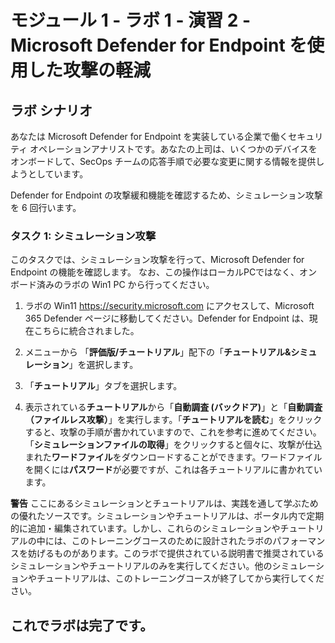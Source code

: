 ﻿# モジュール 1 - ラボ 1 - 演習 2 - Microsoft Defender for Endpoint を使用した攻撃の軽減

## ラボ シナリオ

あなたは Microsoft Defender for Endpoint を実装している企業で働くセキュリティ オペレーションアナリストです。あなたの上司は、いくつかのデバイスをオンボードして、SecOps チームの応答手順で必要な変更に関する情報を提供しようとしています。

Defender for Endpoint の攻撃緩和機能を確認するため、シミュレーション攻撃を 6 回行います。

### タスク 1: シミュレーション攻撃

このタスクでは、シミュレーション攻撃を行って、Microsoft Defender for Endpoint の機能を確認します。
なお、この操作はローカルPCではなく、オンボード済みのラボの Win1 PC から行ってください。

1. ラボの Win11 https://security.microsoft.com にアクセスして、Microsoft 365 Defender ページに移動してください。Defender for Endpoint は、現在こちらに統合されました。

2. メニューから 「**評価版/チュートリアル**」配下の「**チュートリアル&シミュレーション**」を選択します。

3. 「**チュートリアル**」タブを選択します。

4. 表示されている**チュートリアル**から「**自動調査 (バックドア)**」と「**自動調査（ファイルレス攻撃）**」を実行します。「**チュートリアルを読む**」をクリックすると、攻撃の手順が書かれていますので、これを参考に進めてください。「**シミュレーションファイルの取得**」をクリックすると個々に、攻撃が仕込まれた**ワードファイル**をダウンロードすることができます。ワードファイルを開くには**パスワード**が必要ですが、これは各チュートリアルに書かれています。

**警告** ここにあるシミュレーションとチュートリアルは、実践を通して学ぶための優れたソースです。シミュレーションやチュートリアルは、ポータル内で定期的に追加・編集されています。しかし、これらのシミュレーションやチュートリアルの中には、このトレーニングコースのために設計されたラボのパフォーマンスを妨げるものがあります。このラボで提供されている説明書で推奨されているシミュレーションやチュートリアルのみを実行してください。他のシミュレーションやチュートリアルは、このトレーニングコースが終了してから実行してください。

## これでラボは完了です。
